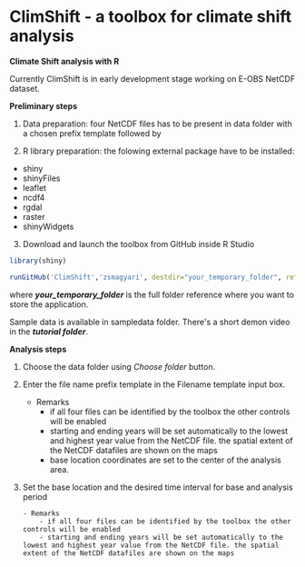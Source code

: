 # ClimShift - a toolbox for climate shift analysis
**Climate Shift analysis with R**

Currently ClimShift is in early development stage working on E-OBS NetCDF dataset.

**Preliminary steps**

    
  1. Data preparation: four NetCDF files has to be present in data folder with a chosen prefix template followed by

  2. R library preparation: the folowing external package have to be installed:
          
 - shiny            
 - shinyFiles            
 - leaflet          
 - ncdf4         
 - rgdal        
 - raster        
 - shinyWidgets

  3. Download and launch the toolbox from GitHub inside R Studio

```R
library(shiny)

runGitHub('ClimShift','zsmagyari', destdir="your_temporary_folder", ref="main")
```
where ***your_temporary_folder*** is the full folder reference where you want to store the application.

Sample data is available in sampledata folder. There's a short demon video in the ***tutorial folder***.


**Analysis steps**

  1. Choose the data folder using *Choose folder* button.
  2. Enter the file name prefix template in the Filename template input box.

        - Remarks
            - if all four files can be identified by the toolbox the other controls will be enabled
            - starting and ending years will be set automatically to the lowest and highest year value from the NetCDF file. the spatial extent of the NetCDF datafiles are shown on the maps 
            - base location coordinates are set to the center of the analysis area.
 3.	Set the base location and the desired time interval for base and analysis period

        - Remarks
            - if all four files can be identified by the toolbox the other controls will be enabled
            - starting and ending years will be set automatically to the lowest and highest year value from the NetCDF file. the spatial extent of the NetCDF datafiles are shown on the maps 
